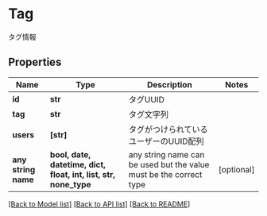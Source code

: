 # Tag

タグ情報

## Properties
Name | Type | Description | Notes
------------ | ------------- | ------------- | -------------
**id** | **str** | タグUUID | 
**tag** | **str** | タグ文字列 | 
**users** | **[str]** | タグがつけられているユーザーのUUID配列 | 
**any string name** | **bool, date, datetime, dict, float, int, list, str, none_type** | any string name can be used but the value must be the correct type | [optional]

[[Back to Model list]](../README.md#documentation-for-models) [[Back to API list]](../README.md#documentation-for-api-endpoints) [[Back to README]](../README.md)


